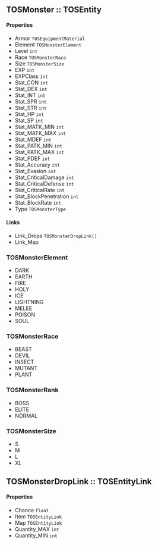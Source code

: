 ## TOSMonster :: TOSEntity

#### Properties
- Armor `TOSEquipmentMaterial`
- Element `TOSMonsterElement`
- Level `int`
- Race `TOSMonsterRace`
- Size `TOSMonsterSize`
- EXP `int`
- EXPClass `int`
- Stat_CON `int`
- Stat_DEX `int`
- Stat_INT `int`
- Stat_SPR `int`
- Stat_STR `int`
- Stat_HP `int`
- Stat_SP `int`
- Stat_MATK_MIN `int`
- Stat_MATK_MAX `int`
- Stat_MDEF `int`
- Stat_PATK_MIN `int`
- Stat_PATK_MAX `int`
- Stat_PDEF `int`
- Stat_Accuracy `int`
- Stat_Evasion `int`
- Stat_CriticalDamage `int`
- Stat_CriticalDefense `int`
- Stat_CriticalRate `int`
- Stat_BlockPenetration `int`
- Stat_BlockRate `int`
- Type `TOSMonsterType`

#### Links
- Link_Drops `TOSMonsterDropLink[]`
- Link_Map

### TOSMonsterElement
- DARK
- EARTH
- FIRE
- HOLY
- ICE
- LIGHTNING
- MELEE
- POISON
- SOUL

### TOSMonsterRace
- BEAST
- DEVIL
- INSECT
- MUTANT
- PLANT

### TOSMonsterRank
- BOSS
- ELITE
- NORMAL

### TOSMonsterSize
- S
- M
- L
- XL

## TOSMonsterDropLink :: TOSEntityLink

#### Properties
- Chance `float`
- Item `TOSEntityLink`
- Map `TOSEntityLink`
- Quantity_MAX `int`
- Quantity_MIN `int`